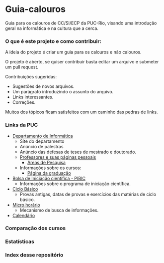 # Guia-calouros

Guia para os calouros de CC/SI/ECP da PUC-Rio, visando uma introdução geral na informática e na cultura que a cerca.

### O que é este projeto e como contribuir:
  A ideia do projeto é criar um guia para os calouros e não calouros.
  
  O projeto é aberto, se quiser contribuir basta editar um arquivo e submeter um pull request.
  
  Contribuições sugeridas: 
  
  * Sugestões de novos arquivos.
  * Um parágrafo introduzindo o assunto do arquivo.
  * Links interessantes.
  * Correções.
  
  Muitos dos tópicos ficam satisfeitos com um caminho das pedras de links.
  
  
### Links da PUC 
  * [Departamento de Informática](http://www.inf.puc-rio.br/)
    * Site do departamento 
    * Anúncio de palestras 
    * Anúncio das defesas de teses de mestrado e doutorado.
    * [Professores e suas páginas pessoais](http://www.inf.puc-rio.br/?page_id=117)
      * [Áreas de Pesquisa](http://www.inf.puc-rio.br/?page_id=315) 
    * Informações sobre os cursos:
      * [Página da graduação](http://www.inf.puc-rio.br/?page_id=500)
  * [Bolsa de Iniciação científica - PIBIC](http://www.puc-rio.br/pibic/)
    * Informações sobre o programa de iniciação científica. 
  * [Ciclo Básico](http://www.cbctc.puc-rio.br/)
    * Provas antigas, datas de provas e exercícios das matérias de ciclo básico.
  * [Micro horário](www.puc-rio.br/microhorario)
    * Mecanismo de busca de informações.
  * [Calendário](http://www.puc-rio.br/sobrepuc/depto/dar/calendario/index.html)

### Comparação dos cursos

### Estatísticas 

### Index desse repositório 
  

